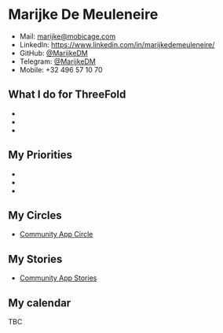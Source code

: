# Marijke De Meuleneire


- Mail: <a href="marijke@mobicage.com">marijke@mobicage.com</a>
- LinkedIn: https://www.linkedin.com/in/marijkedemeuleneire/
- GitHub: [@MarijkeDM](https://github.com/MarijkeDM)
- Telegram: [@MarijkeDM](https://t.me/marijkedm)
- Mobile: +32 496 57 10 70


## What I do for ThreeFold

-
-
-

## My Priorities

-
-
-

## My Circles

- [Community App Circle](/circles/community_app/community_app.md)

## My Stories

- [Community App Stories](https://trello.com/b/dFH4XyqR/ocastories)

## My calendar

TBC

